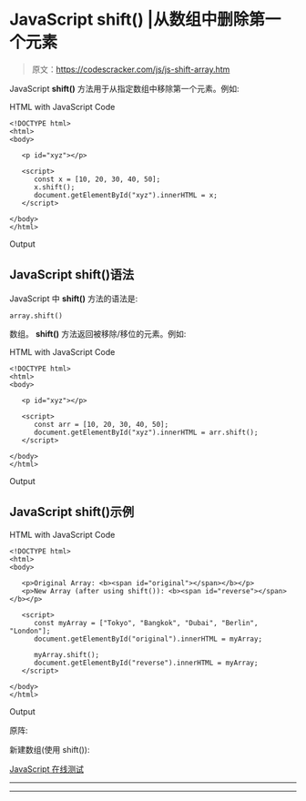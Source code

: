 # JavaScript shift() |从数组中删除第一个元素

> 原文：<https://codescracker.com/js/js-shift-array.htm>

JavaScript **shift()** 方法用于从指定数组中移除第一个元素。例如:

HTML with JavaScript Code

```
<!DOCTYPE html>
<html>
<body>

   <p id="xyz"></p>

   <script>
      const x = [10, 20, 30, 40, 50];
      x.shift();
      document.getElementById("xyz").innerHTML = x;
   </script>

</body>
</html>
```

Output

## JavaScript shift()语法

JavaScript 中 **shift()** 方法的语法是:

```
array.shift()
```

数组。 **shift()** 方法返回被移除/移位的元素。例如:

HTML with JavaScript Code

```
<!DOCTYPE html>
<html>
<body>

   <p id="xyz"></p>

   <script>
      const arr = [10, 20, 30, 40, 50];
      document.getElementById("xyz").innerHTML = arr.shift();
   </script>

</body>
</html>
```

Output

## JavaScript shift()示例

HTML with JavaScript Code

```
<!DOCTYPE html>
<html>
<body>

   <p>Original Array: <b><span id="original"></span></b></p>
   <p>New Array (after using shift()): <b><span id="reverse"></span></b></p>

   <script>
      const myArray = ["Tokyo", "Bangkok", "Dubai", "Berlin", "London"];
      document.getElementById("original").innerHTML = myArray;

      myArray.shift();
      document.getElementById("reverse").innerHTML = myArray;
   </script>

</body>
</html>
```

Output

原阵:

新建数组(使用 shift()):

[JavaScript 在线测试](/exam/showtest.php?subid=6)

* * *

* * *